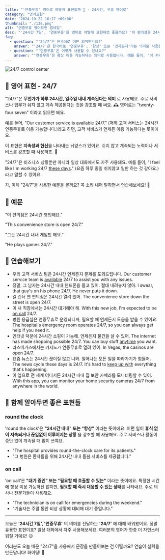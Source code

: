 ```yaml
---
title: "'연중무휴' 영어로 어떻게 표현할까 📅 - 24시간, 무휴 영어로"
category: "영어표현"
date: "2024-10-22 16:17 +09:00"
thumbnail: "./138.png"
alt: "연중무휴 영어표현 썸네일"
desc: "'24시간 7일', '연중무휴'를 영어로 어떻게 표현하면 좋을까요? '이 편의점은 24시간 영업해요.', '그는 24시간 내내 게임만 해요.' 등을 영어로 표현하는 법을 배워봅시다. 다양한 예문을 통해서 연습하고 본인의 표현으로 만들어 보세요."
faq:
  - question: "'24/7'은 한국어로 어떤 의미인가요?"
    answer: "'24/7'은 한국어로 '연중무휴', '항상' 또는 '언제든지'라는 의미로 사용됩니다. 이는 언제든지 이용 가능하다는 것을 나타냅니다."
  - question: "'연중무휴'은 어떻게 사용할 수 있나요?"
    answer: "'연중무휴'은 항상 이용 가능하다는 의미로 사용됩니다. 예를 들어, '이 서비스는 연중무휴로 운영됩니다'는 'This service operates 24/7'로 번역할 수 있습니다."
---
```


![24/7 control center](./138-1.jpeg)

## 🌟 영어 표현 - 24/7

"24/7"은 **무언가가 하루 24시간, 일주일 내내 계속된다는 의미** 로 사용돼요. 주로 서비스나 업무가 쉬지 않고 계속 제공된다는 것을 강조할 때 써요. 🕰️ 영어로는 "twenty-four seven" 이라고 읽으면 돼요.

예를 들어, "Our customer service is [available](/blog/in-english/188.available/) 24/7." (저희 고객 서비스는 24시간 연중무휴로 이용 가능합니다.)라고 하면, 고객 서비스가 언제든 이용 가능하다는 뜻이에요.

이 표현은 **지속성과 헌신**을 나타내는 뉘앙스가 있어요. 쉬지 않고 계속되는 노력이나 서비스를 강조할 때 사용하죠. 💪

"24/7"은 비즈니스 상황뿐만 아니라 일상 대화에서도 자주 사용돼요. 예를 들어, "I feel like I'm working 24/7 [these days](/blog/in-english/417.these-days/)." (요즘 하루 종일 쉬지않고 일만 하는 것 같아요.)라고 말할 수 있어요.

자, 이제 "24/7"을 사용한 예문을 볼까요? 꼭 소리 내어 말하면서 연습해보세요! 🚀

## 📖 예문

"이 편의점은 24시간 영업해요."

"This convenience store is open 24/7."

"그는 24시간 내내 게임만 해요."

"He plays games 24/7."

## 💬 연습해보기

<ul data-interactive-list>
  <li data-interactive-item>
    <span data-toggler>우리 고객 서비스 팀은 24시간 언제든지 문제를 도와드립니다.</span>
    <span data-answer>Our customer service team is <a href="/blog/in-english/188.available/">available</a> 24/7 to assist you with any issues.</span>
  </li>
  <li data-interactive-item>
    <span data-toggler>정말, 그 남자는 24시간 내내 핸드폰을 들고 있어. 절대 내려놓지 않아.</span>
    <span data-answer>I swear, that guy's on his phone 24/7. He never puts it down.</span>
  </li>
  <li data-interactive-item>
    <span data-toggler>길 건너 편 편의점은 24시간 열려 있어.</span>
    <span data-answer>The convenience store down the street is open 24/7.</span>
  </li>
  <li data-interactive-item>
    <span data-toggler>이 새 직장에서는 24시간 대기해야 해.</span>
    <span data-answer>With this new job, I'm expected to be <a href="/blog/in-english/142.on-call/">on call</a> 24/7.</span>
  </li>
  <li data-interactive-item>
    <span data-toggler>병원 응급실은 연중무휴로 운영되니까, 필요할 때 언제든지 도움을 받을 수 있어요.</span>
    <span data-answer>The hospital's emergency room operates 24/7, so you can always get help if you need it.</span>
  </li>
  <li data-interactive-item>
    <span data-toggler>인터넷 덕분에 24시간 쇼핑이 가능해. 언제든지 물건을 살 수 있어.</span>
    <span data-answer>The internet has made shopping possible 24/7. You can buy stuff <a href="/blog/in-english/153.anytime/">anytime</a> you want.</span>
  </li>
  <li data-interactive-item>
    <span data-toggler>라스베가스에서는 카지노가 연중무휴로 열려 있어.</span>
    <span data-answer>In Vegas, the casinos are open 24/7.</span>
  </li>
  <li data-interactive-item>
    <span data-toggler>요즘 뉴스는 24시간 끊이질 않고 나와. 일어나는 모든 일을 따라가기가 힘들어.</span>
    <span data-answer>The news cycle these days is 24/7. It's hard to <a href="/blog/vocab-1/027.keep-up-with/">keep up with</a> everything that's happening.</span>
  </li>
  <li data-interactive-item>
    <span data-toggler>이 앱으로 전 세계 어디서든 24시간 내내 집 보안 카메라를 모니터링할 수 있어.</span>
    <span data-answer>With this app, you can monitor your home security cameras 24/7 from anywhere in the world.</span>
  </li>
</ul>

## 🤝 함께 알아두면 좋은 표현들

### round the clock

'round the clock'은 **"24시간 내내" 또는 "항상"** 이라는 뜻이에요. 어떤 일이 **휴식 없이 지속되거나 끊임없이 이루어지는 상황** 을 강조할 때 사용해요. 주로 서비스나 활동이 중단 없이 계속될 때 많이 쓰여요.

- "The hospital provides round-the-clock care for its patients."
- "그 병원은 환자들을 위해 24시간 내내 돌봄 서비스를 제공합니다."

### on call

'on call'은 **"대기 중인" 또는 "필요할 때 호출할 수 있는"** 이라는 뜻이에요. 특정한 시간에 항상 이용 가능하진 않지만, **필요할 때 즉시 대응할 수 있는 상태**를 나타내요. 주로 의사나 전문가들이 사용해요.

- "The technician is on call for emergencies during the weekend."
- "기술자는 주말 동안 비상 상황에 대비해 대기 중입니다."

---

오늘은 **'24시간 7일', '연중무휴'** 의 의미를 전달하는 **'24/7'** 에 대해 배워봤어요. 정말 유용한 표현이죠? 일상 대화에서 자주 사용해보세요. 여러분의 영어가 한층 더 자연스러워질 거예요! 😉

여러분도 오늘 배운 "24/7"을 사용해서 문장을 만들어보는 건 어떨까요? 연습이 실력을 만든답니다! 화이팅! 💪
